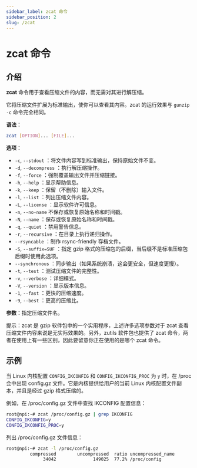 ```yaml
---
sidebar_label: zcat 命令
sidebar_position: 2
slug: /zcat
---
```


# zcat 命令



## 介绍

**zcat** 命令用于查看压缩文件的内容，而无需对其进行解压缩。

它将压缩文件扩展为标准输出，使你可以查看其内容。zcat 的运行效果与 `gunzip -c` 命令完全相同。

**语法**：

```bash
zcat [OPTION]... [FILE]...
```

**选项**：

- `-c`, `--stdout` ：将文件内容写到标准输出，保持原始文件不变。
- `-d`, `--decompress` ：执行解压缩操作。
- `-f`, `--force` ：强制覆盖输出文件并压缩链接。
- `-h`, `--help` ：显示帮助信息。
- `-k`, `--keep` ：保留（不删除）输入文件。
- `-l`, `--list` ：列出压缩文件内容。
- `-L`, `--license` ：显示软件许可信息。
- `-n`, `--no-name` 不保存或恢复原始名称和时间戳。
- `-N`, `--name` ：保存或恢复原始名称和时间戳。
- `-q`, `--quiet` ：禁用警告信息。
- `-r`, `--recursive` ：在目录上执行递归操作。
- `--rsyncable` ：制作 rsync-friendly 存档文件。
- `-S`, `--suffix=SUF` ：指定 gzip 格式的压缩包的后缀，当后缀不是标准压缩包后缀时使用此选项。
- `--synchronous` ：同步输出（如果系统崩溃，这会更安全，但速度更慢）。
- `-t`, `--test` ：测试压缩文件的完整性。
- `-v`, `--verbose` ：详细模式。
- `-V`, `--version` ：显示版本信息。
- `-1`, `--fast` ：更快的压缩速度。
- `-9`, `--best` ：更高的压缩比。

**参数**：指定压缩文件名。

提示：zcat 是 gzip 软件包中的一个实用程序，上述许多选项参数对于 zcat 查看压缩文件内容来说是无实际效果的。另外，zutils 软件包也提供了 zcat 命令，两者在使用上有一些区别，因此要留意你正在使用的是哪个 zcat 命令。



## 示例

当 Linux 内核配置 `CONFIG_IKCONFIG` 和 `CONFIG_IKCONFIG_PROC` 为 `y` 时，在 /proc 会中出现 config.gz 文件。它是内核提供给用户的当前 Linux 内核配置文件副本，并且是经过 gzip 格式压缩的。

例如，在 /proc/config.gz 文件中查找 IKCONFIG 配置信息：

```bash
root@npi:~# zcat /proc/config.gz | grep IKCONFIG
CONFIG_IKCONFIG=y
CONFIG_IKCONFIG_PROC=y
```

列出 /proc/config.gz 文件信息：

```bash
root@npi:~# zcat -l /proc/config.gz
         compressed        uncompressed  ratio uncompressed_name
              34042              149025  77.2% /proc/config
```





